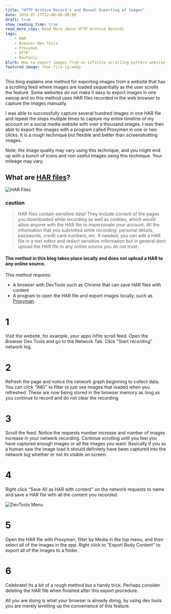 ```yaml
---
title: "HTTP Archive Record's and Manual Exporting of Images"
date: 2024-07-17T12:00:00-08:00
draft: true
show_reading_time: true
read_more_copy: Read More about HTTP Archive Records
tags: 
    - HAR
    - Browser Dev Tools
    - Proxyman
    - HTTP
    - DevTools
blurb: How to export images from an infinite scrolling pattern website
featured_image: /har-file-lg.webp
---
```


This blog explains one method for exporting images from a website that has a scrolling feed where images are loaded sequentially as the user scrolls the feature. Some websites do not make it easy to export images in one swoop and so this method uses HAR files recorded in the web browser to capture the images manually.

I was able to successfully capture several hundred images in one HAR file and repeat the steps multiple times to capture my entire timeline of my account on a social media website with over a thousand images. I was then able to export the images with a program called Proxyman in one or two clicks. It is a rough technique but flexible and better than screenshotting images.

Note; the image quality may vary using this technique, and you might end up with a bunch of icons and non useful images using this technique. Your mileage may vary.

## What are [HAR files](https://en.wikipedia.org/wiki/HAR_(file_format))?
![HAR Files](/har-file-lg.webp)

### caution

>HAR files contain sensitive data!
They include content of the pages you downloaded while recording as well as cookies, which would allow anyone with the HAR file to impersonate your account. All the information that you submitted while recording: personal details, passwords, credit card numbers, etc. If needed, you can edit a HAR file in a text editor and redact sensitive information but in general dont upload the HAR file to any online source you do not trust.

#### The method in this blog takes place locally and does not upload a HAR to any online source.

This method requires:
* A browser with DevTools such as Chrome that can save HAR files with content
* A program to open the HAR file and export images locally, such as [Proxyman](https://proxyman.io/).


# 1

Visit the website, for example, your apps infite scroll feed. Open the Browser Dev Tools and go to the Network Tab. Click "Start recording" network log.

# 2

Refresh the page and notice the network graph beginning to collect data. You can click "IMG" to filter to just see images that loaded when you refreshed. These are now being stored in the browser memory as long as you continue to record and do not clear the recording.

# 3

Scroll the feed. Notice the requests number increase and number of images increase in your network recording. Continue scrolling until you feel you have captured enough images or all the images you want. Basically if you as a human saw the image load it should definitely have been captured into the network log whether or not its visible on screen.

# 4

Right click "Save All as HAR with content" on the network requests to name and save a HAR file with all the content you recorded.

![DevTools Menu](/har.png)

# 5

Open the HAR file with Proxyman, filter by Media in the top menu, and then select all of the images in the app. Right click to "Export Body Content" to export all of the images to a folder.

# 6

Celebrate! Its a bit of a rough method but a handy trick. Perhaps consider deleting the HAR file when finished after this export procedure. 

All you are doing is what your browser is already doing, by using dev tools you are merely levelling up the convenience of this feature.




